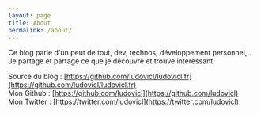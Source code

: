 ```yaml
---
layout: page
title: About
permalink: /about/
---
```


Ce blog parle d'un peut de tout, dev, technos, développement personnel,...  
Je partage et partage ce que je découvre et trouve interessant.

Source du blog : [https://github.com/ludovicl/ludovicl.fr](https://github.com/ludovicl/ludovicl.fr)  
Mon Github : [https://github.com/ludovicl](https://github.com/ludovicl)  
Mon Twitter : [https://twitter.com/ludovicl](https://twitter.com/ludovicl)
